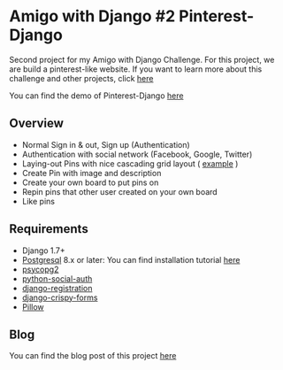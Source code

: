 # Amigo with Django #2 Pinterest-Django
  Second project for my Amigo with Django Challenge. 
  For this project, we are build a pinterest-like website.
  If you want to learn more about this challenge and other projects, click [here](http://codershack.us/blog/article/amigo-with-django-challenge/)
  
  You can find the demo of Pinterest-Django [here](https://pinterest-django.herokuapp.com/pinterest/)
  
## Overview
 - Normal Sign in & out, Sign up (Authentication)
 - Authentication with social network (Facebook, Google, Twitter)
 - Laying-out Pins with nice cascading grid layout ( [example](https://www.pinterest.com/) )
 - Create Pin with image and description
 - Create your own board to put pins on
 - Repin pins that other user created on your own board
 - Like pins
 
## Requirements
- Django 1.7+
- [Postgresql](http://postgresapp.com/) 8.x or later: You can find installation tutorial [here](http://djangogirls.gitbooks.io/django-girls-tutorial-extensions/content/optional_postgresql_installation/README.html)
- [psycopg2](http://initd.org/psycopg/)
- [python-social-auth](https://github.com/omab/python-social-auth)
- [django-registration](https://github.com/macropin/django-registration)
- [django-crispy-forms](http://django-crispy-forms.readthedocs.org/en/latest/)
- [Pillow](https://pillow.readthedocs.org/)

## Blog
You can find the blog post of this project [here]()
